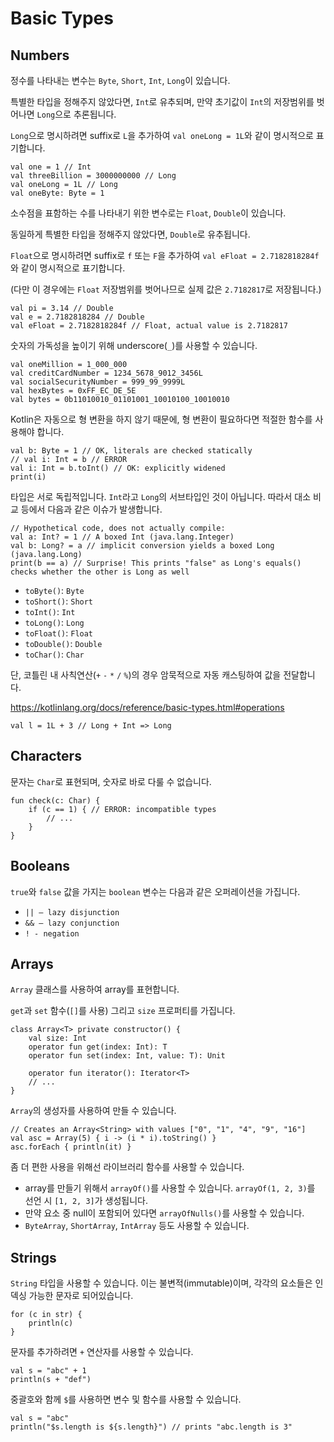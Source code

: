 # Basic Types

## Numbers

정수를 나타내는 변수는 `Byte`, `Short`, `Int`, `Long`이 있습니다.

특별한 타입을 정해주지 않았다면, `Int`로 유추되며, 만약 초기값이 `Int`의 저장범위를 벗어나면 `Long`으로 추론됩니다.

`Long`으로 명시하려면 suffix로 `L`을 추가하여 `val oneLong = 1L`와 같이 명시적으로 표기합니다.

```
val one = 1 // Int
val threeBillion = 3000000000 // Long
val oneLong = 1L // Long
val oneByte: Byte = 1
```

소수점을 표함하는 수를 나타내기 위한 변수로는 `Float`, `Double`이 있습니다.

동일하게 특별한 타입을 정해주지 않았다면, `Double`로 유추됩니다.

`Float`으로 명시하려면 suffix로 `f` 또는 `F`을 추가하여 `val eFloat = 2.7182818284f`와 같이 명시적으로 표기합니다.

(다만 이 경우에는 `Float` 저장범위를 벗어나므로 실제 값은 `2.7182817`로 저장됩니다.)

```
val pi = 3.14 // Double
val e = 2.7182818284 // Double
val eFloat = 2.7182818284f // Float, actual value is 2.7182817
```

숫자의 가독성을 높이기 위해 underscore(`_`)를 사용할 수 있습니다.

```
val oneMillion = 1_000_000
val creditCardNumber = 1234_5678_9012_3456L
val socialSecurityNumber = 999_99_9999L
val hexBytes = 0xFF_EC_DE_5E
val bytes = 0b11010010_01101001_10010100_10010010
```

Kotlin은 자동으로 형 변환을 하지 않기 때문에, 형 변환이 필요하다면 적절한 함수를 사용해야 합니다. 

```
val b: Byte = 1 // OK, literals are checked statically
// val i: Int = b // ERROR
val i: Int = b.toInt() // OK: explicitly widened
print(i)
```

타입은 서로 독립적입니다. `Int`라고 `Long`의 서브타입인 것이 아닙니다. 따라서 대소 비교 등에서 다음과 같은 이슈가 발생합니다. 

```
// Hypothetical code, does not actually compile:
val a: Int? = 1 // A boxed Int (java.lang.Integer)
val b: Long? = a // implicit conversion yields a boxed Long (java.lang.Long)
print(b == a) // Surprise! This prints "false" as Long's equals() checks whether the other is Long as well
```


- `toByte()`: `Byte`
- `toShort()`: `Short`
- `toInt()`: `Int`
- `toLong()`: `Long`
- `toFloat()`: `Float`
- `toDouble()`: `Double`
- `toChar()`: `Char`

단, 코틀린 내 사칙연산(`+` `-` `*` `/` `%`)의 경우 암묵적으로 자동 캐스팅하여 값을 전달합니다.

https://kotlinlang.org/docs/reference/basic-types.html#operations

```
val l = 1L + 3 // Long + Int => Long
```


## Characters

문자는 `Char`로 표현되며, 숫자로 바로 다룰 수 없습니다.

```
fun check(c: Char) {
    if (c == 1) { // ERROR: incompatible types
        // ...
    }
}
```


## Booleans

`true`와 `false` 값을 가지는 `boolean` 변수는 다음과 같은 오퍼레이션을 가집니다.

- `|| – lazy disjunction`
- `&& – lazy conjunction`
- `! - negation`


## Arrays

`Array` 클래스를 사용하여 array를 표현합니다.

`get`과 `set` 함수(`[]`를 사용) 그리고 `size` 프로퍼티를 가집니다.

```
class Array<T> private constructor() {
    val size: Int
    operator fun get(index: Int): T
    operator fun set(index: Int, value: T): Unit

    operator fun iterator(): Iterator<T>
    // ...
}
```
 
`Array`의 생성자를 사용하여 만들 수 있습니다.
```
// Creates an Array<String> with values ["0", "1", "4", "9", "16"]
val asc = Array(5) { i -> (i * i).toString() }
asc.forEach { println(it) }
```

좀 더 편한 사용을 위해선 라이브러리 함수를 사용할 수 있습니다.
- array를 만들기 위해서 `arrayOf()`를 사용할 수 있습니다. `arrayOf(1, 2, 3)`를 선언 시 `[1, 2, 3]`가 생성됩니다. 
- 만약 요소 중 null이 포함되어 있다면 `arrayOfNulls()`를 사용할 수 있습니다.
- `ByteArray`, `ShortArray`, `IntArray` 등도 사용할 수 있습니다.


## Strings

`String` 타입을 사용할 수 있습니다. 이는 불변적(immutable)이며, 각각의 요소들은 인덱싱 가능한 문자로 되어있습니다.

```
for (c in str) {
    println(c)
}
```

문자를 추가하려면 `+` 연산자를 사용할 수 있습니다.

```
val s = "abc" + 1
println(s + "def")
```

중괄호와 함께 `$`를 사용하면 변수 및 함수를 사용할 수 있습니다.

```
val s = "abc"
println("$s.length is ${s.length}") // prints "abc.length is 3"
```




